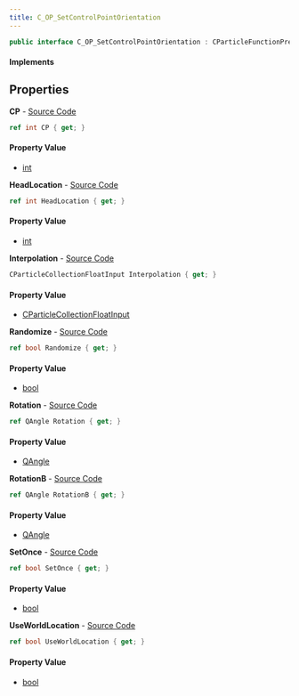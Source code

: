 ```yaml
---
title: C_OP_SetControlPointOrientation
---
```


```csharp
public interface C_OP_SetControlPointOrientation : CParticleFunctionPreEmission, CParticleFunctionOperator, CParticleFunction, ISchemaClass<CParticleFunction>, ISchemaClass<CParticleFunctionOperator>, ISchemaClass<CParticleFunctionPreEmission>, ISchemaClass<C_OP_SetControlPointOrientation>, ISchemaField, ISchemaClass, INativeHandle
```

#### Implements

## Properties

**CP** - [Source Code](https://github.com/swiftly-solution/swiftlys2/blob/main/managed/src/SwiftlyS2.Generated/Schemas/Interfaces/C_OP_SetControlPointOrientation.cs#L22)

```csharp
ref int CP { get; }
```

#### Property Value

- [int](https://learn.microsoft.com/dotnet/api/system.int32)

**HeadLocation** - [Source Code](https://github.com/swiftly-solution/swiftlys2/blob/main/managed/src/SwiftlyS2.Generated/Schemas/Interfaces/C_OP_SetControlPointOrientation.cs#L24)

```csharp
ref int HeadLocation { get; }
```

#### Property Value

- [int](https://learn.microsoft.com/dotnet/api/system.int32)

**Interpolation** - [Source Code](https://github.com/swiftly-solution/swiftlys2/blob/main/managed/src/SwiftlyS2.Generated/Schemas/Interfaces/C_OP_SetControlPointOrientation.cs#L30)

```csharp
CParticleCollectionFloatInput Interpolation { get; }
```

#### Property Value

- [CParticleCollectionFloatInput](/docs/api/shared/schemadefinitions/cparticlecollectionfloatinput)

**Randomize** - [Source Code](https://github.com/swiftly-solution/swiftlys2/blob/main/managed/src/SwiftlyS2.Generated/Schemas/Interfaces/C_OP_SetControlPointOrientation.cs#L18)

```csharp
ref bool Randomize { get; }
```

#### Property Value

- [bool](https://learn.microsoft.com/dotnet/api/system.boolean)

**Rotation** - [Source Code](https://github.com/swiftly-solution/swiftlys2/blob/main/managed/src/SwiftlyS2.Generated/Schemas/Interfaces/C_OP_SetControlPointOrientation.cs#L26)

```csharp
ref QAngle Rotation { get; }
```

#### Property Value

- [QAngle](/docs/api/shared/natives/qangle)

**RotationB** - [Source Code](https://github.com/swiftly-solution/swiftlys2/blob/main/managed/src/SwiftlyS2.Generated/Schemas/Interfaces/C_OP_SetControlPointOrientation.cs#L28)

```csharp
ref QAngle RotationB { get; }
```

#### Property Value

- [QAngle](/docs/api/shared/natives/qangle)

**SetOnce** - [Source Code](https://github.com/swiftly-solution/swiftlys2/blob/main/managed/src/SwiftlyS2.Generated/Schemas/Interfaces/C_OP_SetControlPointOrientation.cs#L20)

```csharp
ref bool SetOnce { get; }
```

#### Property Value

- [bool](https://learn.microsoft.com/dotnet/api/system.boolean)

**UseWorldLocation** - [Source Code](https://github.com/swiftly-solution/swiftlys2/blob/main/managed/src/SwiftlyS2.Generated/Schemas/Interfaces/C_OP_SetControlPointOrientation.cs#L16)

```csharp
ref bool UseWorldLocation { get; }
```

#### Property Value

- [bool](https://learn.microsoft.com/dotnet/api/system.boolean)

